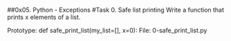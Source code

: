 ##0x05. Python - Exceptions
#Task 0. Safe list printing
Write a function that prints x elements of a list.

Prototype: def safe_print_list(my_list=[], x=0):
File: 0-safe_print_list.py
